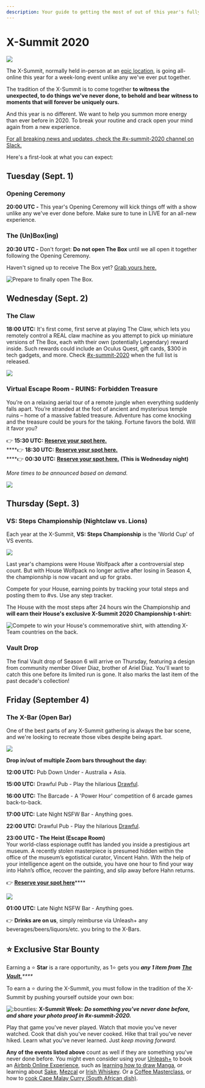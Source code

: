 ```yaml
---
description: Your guide to getting the most of out of this year's fully remote X-Summit.
---
```


# X-Summit 2020

![](../.gitbook/assets/x-summit-2020.jpg)

The X-Summit, normally held in-person at an [epic location](https://www.youtube.com/watch?v=LD-k9hY9E-A), is going all-online this year for a week-long event unlike any we've ever put together.

The tradition of the X-Summit is to come together **to witness the unexpected, to do things we've never done, to behold and bear witness to moments that will forever be uniquely ours.**

And this year is no different. We want to help you summon more energy than ever before in 2020. To break your routine and crack open your mind again from a new experience.

[For all breaking news and updates, check the \#x-summit-2020 channel on Slack.](https://app.slack.com/client/T0257R0RP/C017JFT1Y8H)

Here's a first-look at what you can expect:

## **Tuesday \(Sept. 1\)**

### **Opening Ceremony**

**20:00 UTC -** This year's Opening Ceremony will kick things off with a show unlike any we've ever done before. Make sure to tune in LIVE for an all-new experience.

### **The \(Un\)Box\(ing\)**

**20:30 UTC -** Don't forget: **Do** **not open The Box** until we all open it together following the Opening Ceremony.

Haven't signed up to receive The Box yet? [Grab yours here.](https://forms.gle/2GmDyvE8i8YFxNU26)

![Prepare to finally open The Box.](../.gitbook/assets/image%20%2835%29.png)

## **Wednesday \(Sept. 2\)**

### **The Claw**

**18:00 UTC:** It's first come, first serve at playing The Claw, which lets you remotely control a REAL claw machine as you attempt to pick up miniature versions of The Box, each with their own \(potentially Legendary\) reward inside. Such rewards could include an Oculus Quest, gift cards, $300 in tech gadgets, and more. Check [\#x-summit-2020](https://app.slack.com/client/T0257R0RP/C017JFT1Y8H) when the full list is released.

![](../.gitbook/assets/ezgif-6-d885055ab72d.gif)

### **Virtual Escape Room - RUINS: Forbidden Treasure**

You’re on a relaxing aerial tour of a remote jungle when everything suddenly falls apart. You’re stranded at the foot of ancient and mysterious temple ruins – home of a massive fabled treasure. Adventure has come knocking and the treasure could be yours for the taking. Fortune favors the bold. Will it favor you?

👉 **15:30 UTC:** [**Reserve your spot here.**](https://forms.gle/Rpp7HzwhvZnZZC5x5)  
****👉 **18:30 UTC:** [**Reserve your spot here.**](https://forms.gle/s8fYo8HedwfvJ1Fz5)  
****👉 **00:30 UTC:** [**Reserve your spot here.**](https://forms.gle/zVW59ucQks7LjFLs9) **\(This is Wednesday night\)**  
  
_More times to be announced based on demand._

![](../.gitbook/assets/web_remoteadventures_f_ruinsoverlay-600x324.png)

## **Thursday \(Sept. 3\)**

### **VS: Steps Championship \(Nightclaw vs. Lions\)**

Each year at the X-Summit, **VS: Steps Championship** is the 'World Cup' of VS events. 

![](../.gitbook/assets/image%20%2836%29.png)

Last year's champions were House Wolfpack after a controversial step count. But with House Wolfpack no longer active after losing in Season 4, the championship is now vacant and up for grabs.

Compete for your House, earning points by tracking your total steps and posting them to \#vs. Use any step tracker.

The House with the most steps after 24 hours win the Championship and **will earn their House's exclusive X-Summit 2020 Championship t-shirt:**

![Compete to win your House&apos;s commemorative shirt, with attending X-Team countries on the back.](../.gitbook/assets/image%20%2837%29.png)

### **Vault Drop**

The final Vault drop of Season 6 will arrive on Thursday, featuring a design from community member Oliver Diaz, brother of Ariel Diaz. You'll want to catch this one before its limited run is gone. It also marks the last item of the past decade's collection!

## **Friday \(September 4\)**

### **The X-Bar \(Open Bar\)**

One of the best parts of any X-Summit gathering is always the bar scene, and we're looking to recreate those vibes despite being apart. 

![](../.gitbook/assets/image%20%2839%29.png)

**Drop in/out of multiple Zoom bars throughout the day:**  
  
**12:00 UTC:** Pub Down Under - Australia + Asia.

**15:00 UTC:** Drawful Pub - Play the hilarious [Drawful](https://www.youtube.com/watch?v=1VwwkfhZYCI).

**16:00 UTC:** The Barcade - A 'Power Hour' competition of 6 arcade games back-to-back.

**17:00 UTC:** Late Night NSFW Bar - Anything goes.  
  
**22:00 UTC:** Drawful Pub - Play the hilarious [Drawful](https://www.youtube.com/watch?v=1VwwkfhZYCI).

**23:00 UTC - The Heist \(Escape Room\)**  
Your world-class espionage outfit has landed you inside a prestigious art museum. A recently stolen masterpiece is presumed hidden within the office of the museum’s egotistical curator, Vincent Hahn. With the help of your intelligence agent on the outside, you have one hour to find your way into Hahn’s office, recover the painting, and slip away before Hahn returns.

👉 [**Reserve your spot here**](https://forms.gle/9feQ6akLwEADCpC39)\*\*\*\*

![](../.gitbook/assets/web_remoteadventures_f_heist1-1851x1000.png)

**01:00 UTC:** Late Night NSFW Bar - Anything goes.  


👉 **Drinks are on us**, simply reimburse via Unleash+ any beverages/beers/liquors/etc. you bring to the X-Bars.

## ⭐ **Exclusive Star Bounty**

Earning a ⭐ **Star** is a rare opportunity, as 1⭐ gets you _**any 1 item from**_ [_**The Vault.**_](http://xhq.x-team.com/vault)_\*\*\*\*_

To earn a ⭐ during the X-Summit, you must follow in the tradition of the X-Summit by pushing yourself outside your own box:

![:bounties:](https://emoji.slack-edge.com/T0257R0RP/bounties/8ef773de1e0dc26d.png) **X-Summit Week:** _**Do something you've never done before, and share your photo proof in \#x-summit-2020.**_

Play that game you've never played. Watch that movie you've never watched. Cook that dish you've never cooked. Hike that trail you've never hiked. Learn what you've never learned. Just _keep moving forward._

**Any of the events listed above** count as well if they are something you've never done before. You might even consider using your [Unleash+](http://xhq.x-team.com/unleash) to book an [Airbnb Online Experience](https://www.airbnb.com/s/experiences/online), such as [learning how to draw Manga](https://www.airbnb.com/experiences/1681963), or learning about [Sake](https://www.airbnb.com/experiences/1671474), [Mezcal](https://www.airbnb.com/experiences/1682923) or [Irish Whiskey](https://www.airbnb.com/experiences/1691320). Or a [Coffee Masterclass](https://www.airbnb.com/experiences/1655017), or how to [cook Cape Malay Curry \(South African dish\)](https://www.airbnb.com/experiences/1664105).



